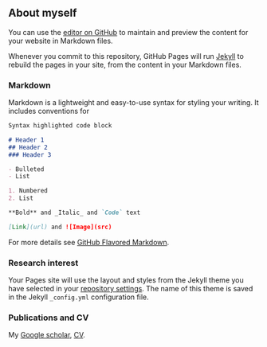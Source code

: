 ## About myself

You can use the [editor on GitHub](https://github.com/jingyanxu/test/edit/gh-pages/index.md) to maintain and preview the content for your website in Markdown files.

Whenever you commit to this repository, GitHub Pages will run [Jekyll](https://jekyllrb.com/) to rebuild the pages in your site, from the content in your Markdown files.

### Markdown

Markdown is a lightweight and easy-to-use syntax for styling your writing. It includes conventions for

```markdown
Syntax highlighted code block

# Header 1
## Header 2
### Header 3

- Bulleted
- List

1. Numbered
2. List

**Bold** and _Italic_ and `Code` text

[Link](url) and ![Image](src)
```

For more details see [GitHub Flavored Markdown](https://guides.github.com/features/mastering-markdown/).

### Research interest

Your Pages site will use the layout and styles from the Jekyll theme you have selected in your [repository settings](https://github.com/jingyanxu/test/settings). The name of this theme is saved in the Jekyll `_config.yml` configuration file.

### Publications and CV

My [Google scholar](https://scholar.google.com/citations?user=ZTHZDoAAAAAJ&hl=en), [CV](https://github.com/jingyanxu/test/CV-jxu-github.pdf).
